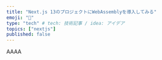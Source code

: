 ```yaml
---
title: "Next.js 13のプロジェクトにWebAssemblyを導入してみる"
emoji: "🎃"
type: "tech" # tech: 技術記事 / idea: アイデア
topics: ["nextjs"]
published: false
---
```


AAAA
